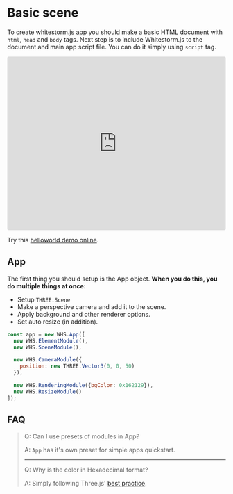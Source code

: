 # Basic scene

To create whitestorm.js app you should make a basic HTML document with `html`, `head` and `body` tags. Next step is to include Whitestorm.js to the document and main app script file. You can do it simply using `script` tag.

<div class="embed" style="border-radius: 4px; overflow: hidden; height:400px;">
  <iframe style="height: inherit; width: 100%;" scrolling='no' title='Simple WhitestormJS app' src='https://codepen.io/sasha240100/embed/JELBGX/?height=265&theme-id=dark&default-tab=result&embed-version=2' frameborder='no' allowtransparency='true' allowfullscreen='true' style='width: 100%;'>See the Pen <a href='https://codepen.io/sasha240100/pen/JELBGX/'>Simple WhitestormJS app</a> by Alexander Buzin (<a href='https://codepen.io/sasha240100'>@sasha240100</a>) on <a href='https://codepen.io'>CodePen</a>.
  </iframe>
</div>

Try this [helloworld demo online](https://whs-dev.surge.sh/examples/#basic/helloworld).

## App

The first thing you should setup is the App object. **When you do this, you do multiple things at once:**
 - Setup `THREE.Scene`
 - Make a perspective camera and add it to the scene.
 - Apply background and other renderer options.
 - Set auto resize (in addition).

```js
const app = new WHS.App([
  new WHS.ElementModule(),
  new WHS.SceneModule(),

  new WHS.CameraModule({
    position: new THREE.Vector3(0, 0, 50)
  }),

  new WHS.RenderingModule({bgColor: 0x162129}),
  new WHS.ResizeModule()
]);
```

## FAQ

> Q: Can I use presets of modules in App?
>
> A: `App` has it's own preset for simple apps quickstart.
>
> ---
>
> Q: Why is the color in Hexadecimal format?
>
> A: Simply following Three.js' [best practice](https://threejs.org/docs/api/math/Color.html).
